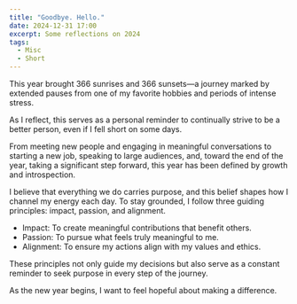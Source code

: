 ```yaml
---
title: "Goodbye. Hello."
date: 2024-12-31 17:00
excerpt: Some reflections on 2024
tags:
  - Misc
  - Short
---
```


This year brought 366 sunrises and 366 sunsets—a journey marked by extended
pauses from one of my favorite hobbies and periods of intense stress.
 
 As I reflect, this serves as a personal reminder to continually strive to be a
better person, even if I fell short on some days.
 
 From meeting new people and engaging in meaningful conversations to starting a
new job, speaking to large audiences, and, toward the end of the year, taking a
significant step forward, this year has been defined by growth and
introspection.
 
 I believe that everything we do carries purpose, and this belief shapes how I
channel my energy each day. To stay grounded, I follow three guiding
principles: impact, passion, and alignment.
 
 - Impact: To create meaningful contributions that benefit others.
 - Passion: To pursue what feels truly meaningful to me.
 - Alignment: To ensure my actions align with my values and ethics.
 
 These principles not only guide my decisions but also serve as a constant
reminder to seek purpose in every step of the journey.
 
 As the new year begins, I want to feel hopeful about making a difference.
